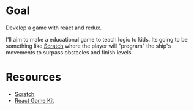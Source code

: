 # Goal
Develop a game with react and redux.

I'll aim to make a educational game to teach logic to kids. Its going to be something like [Scratch](https://scratch.mit.edu) where the player will "program" the ship's movements to surpass obstacles and finish levels.

# Resources
* [Scratch](https://scratch.mit.edu)
* [React Game Kit](https://github.com/FormidableLabs/react-game-kit)
